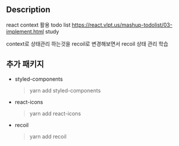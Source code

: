 ## Description

react context 활용 todo list
https://react.vlpt.us/mashup-todolist/03-implement.html study

context로 상태관리 하는것을 recoil로 변경해보면서 recoil 상태 관리 학습

## 추가 패키지

- styled-components
  > yarn add styled-components
- react-icons
  > yarn add react-icons
- recoil
  > yarn add recoil
